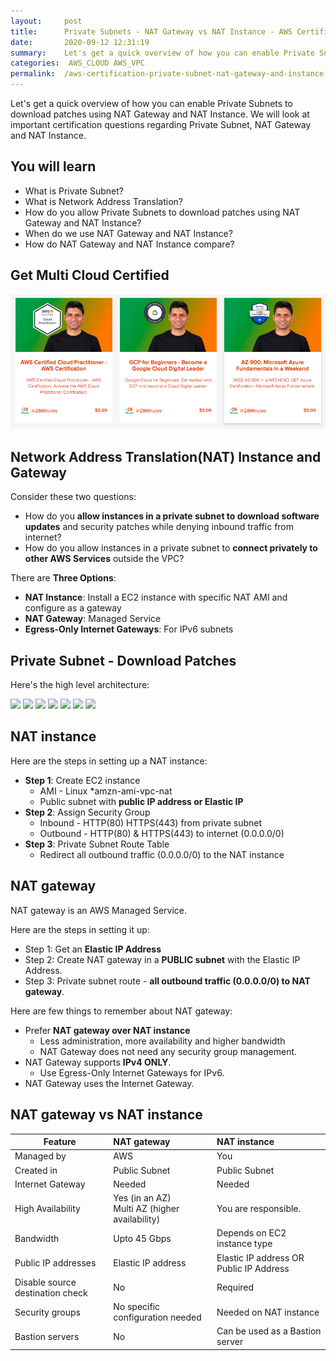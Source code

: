 ```yaml
---
layout:     post
title:      Private Subnets - NAT Gateway vs NAT Instance - AWS Certification Cheat Sheet
date:       2020-09-12 12:31:19
summary:    Let's get a quick overview of how you can enable Private Subnets to download patches using NAT Gateway and NAT Instance. We will look at important certification questions regarding Private Subnet, NAT Gateway and NAT Instance. 
categories:  AWS_CLOUD AWS_VPC
permalink:  /aws-certification-private-subnet-nat-gateway-and-instance
---
```


Let's get a quick overview of how you can enable Private Subnets to download patches using NAT Gateway and NAT Instance. We will look at important certification questions regarding Private Subnet, NAT Gateway and NAT Instance.

## You will learn
- What is Private Subnet?
- What is Network Address Translation?
- How do you allow Private Subnets to download patches using NAT Gateway and NAT Instance?
- When do we use NAT Gateway and NAT Instance?
- How do NAT Gateway and NAT Instance compare?

## Get Multi Cloud Certified

<div>
	<p><a href="https://courses.in28minutes.com/p/3-in-1-aws-azure-and-google-cloud-beginner-certifications"><img src="/images/multi-cloud-certified.png" alt="Image" title="AWS Architect Associate Certification"></a></p>
</div>


## Network Address Translation(NAT) Instance and Gateway
Consider these two questions:
- How do you **allow instances in a private subnet to download software updates** and security patches while denying inbound traffic from internet?
- How do you allow instances in a private subnet to **connect privately to other AWS Services** outside the VPC?

There are **Three Options**:
- **NAT Instance**: Install a EC2 instance with specific NAT AMI and configure as a gateway
- **NAT Gateway**: Managed Service
- **Egress-Only Internet Gateways**: For IPv6 subnets

## Private Subnet - Download Patches

Here's the high level architecture:

![](/images/aws/00-icons/ec2.png) 
![](/images/arrow.png) 
![](/images/aws/00-icons/natgateway.png) 
![](/images/arrow.png) 
![](/images/aws/00-icons/internetgateway.png) 
![](/images/arrow.png) 
![](/images/aws/00-icons/internet.png) 

## NAT instance

Here are the steps in setting up a NAT instance:
- **Step 1**: Create EC2 instance
	- AMI - Linux *amzn-ami-vpc-nat
	- Public subnet with **public IP address or Elastic IP**
- **Step 2**: Assign Security Group
	- Inbound - HTTP(80) HTTPS(443) from private subnet
	- Outbound - HTTP(80) & HTTPS(443) to internet (0.0.0.0/0)
- **Step 3**: Private Subnet Route Table
	- Redirect all outbound traffic (0.0.0.0/0) to the NAT instance

## NAT gateway

NAT gateway is an AWS Managed Service.

Here are the steps in setting it up:
- Step 1: Get an **Elastic IP Address**
- Step 2: Create NAT gateway in a **PUBLIC subnet** with the Elastic IP Address.
- Step 3: Private subnet route  - **all outbound traffic (0.0.0.0/0) to NAT gateway**.

Here are few things to remember about NAT gateway:
- Prefer **NAT gateway over NAT instance**
	- Less administration, more availability and higher bandwidth
	- NAT Gateway does not need any security group management.
- NAT Gateway supports **IPv4 ONLY**.
	- Use Egress-Only Internet Gateways for IPv6.
- NAT Gateway uses the Internet Gateway.

## NAT gateway vs NAT instance

|Feature|NAT gateway|NAT instance|
|--|:--|:--|
|Managed by|AWS|You|
|Created in|Public Subnet| Public Subnet|
|Internet Gateway| Needed | Needed|
|High Availability| Yes (in an AZ) <BR/>Multi AZ (higher availability) | You are responsible.|
|Bandwidth| Upto 45 Gbps|Depends on EC2 instance type|
|Public IP addresses| Elastic IP address| Elastic IP address OR Public IP Address| 
|Disable source destination check|No|Required|
|Security groups| No specific configuration needed| Needed on NAT instance |
|Bastion servers| No| Can be used as a Bastion server|
